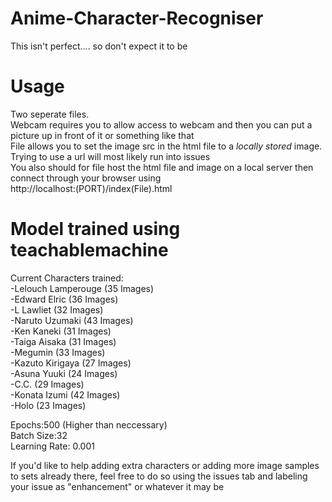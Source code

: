 # Anime-Character-Recogniser<br/>
This isn't perfect.... so don't expect it to be <br/>

# Usage <br/>
Two seperate files. <br/> 
Webcam requires you to allow access to webcam and then you can put a picture up in front of it or something like that <br/>
File allows you to set the image src in the html file to a *locally stored* image. Trying to use a url will most likely run into issues <br/>
You also should for file host the html file and image on a local server then connect through your browser using <br/>http://localhost:(PORT)/index(File).html <br/>


# Model trained using teachablemachine<br/>
Current Characters trained:<br/>
-Lelouch Lamperouge (35 Images)<br/>
-Edward Elric (36 Images)<br/>
-L Lawliet (32 Images)<br/>
-Naruto Uzumaki (43 Images)<br/> 
-Ken Kaneki (31 Images)<br/>
-Taiga Aisaka (31 Images)<br/>
-Megumin (33 Images)<br/>
-Kazuto Kirigaya (27 Images)<br/>
-Asuna Yuuki (24 Images)<br/>
-C.C. (29 Images)<br/>
-Konata Izumi (42 Images)<br/>
-Holo (23 Images)<br/>

Epochs:500 (Higher than neccessary) <br/>
Batch Size:32 <br/>
Learning Rate: 0.001 <br/>

If you'd like to help adding extra characters or adding more image samples to sets already there, feel free to do so using the issues tab and labeling your issue as "enhancement" or whatever it may be
